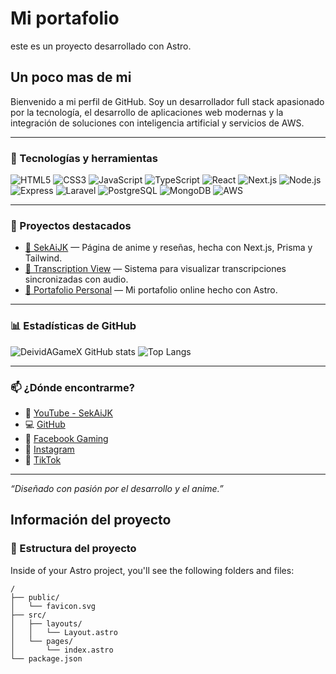 # Mi portafolio

este es un proyecto desarrollado con Astro.

## Un poco mas de mi

Bienvenido a mi perfil de GitHub. Soy un desarrollador full stack apasionado por la tecnología, el desarrollo de aplicaciones web modernas y la integración de soluciones con inteligencia artificial y servicios de AWS.

---

### 🚀 Tecnologías y herramientas

![HTML5](https://img.shields.io/badge/HTML5-E34F26?style=flat&logo=html5&logoColor=white)
![CSS3](https://img.shields.io/badge/CSS3-1572B6?style=flat&logo=css3&logoColor=white)
![JavaScript](https://img.shields.io/badge/JavaScript-F7DF1E?style=flat&logo=javascript&logoColor=black)
![TypeScript](https://img.shields.io/badge/TypeScript-3178C6?style=flat&logo=typescript&logoColor=white)
![React](https://img.shields.io/badge/React-20232A?style=flat&logo=react&logoColor=61DAFB)
![Next.js](https://img.shields.io/badge/Next.js-000000?style=flat&logo=next.js&logoColor=white)
![Node.js](https://img.shields.io/badge/Node.js-339933?style=flat&logo=node.js&logoColor=white)
![Express](https://img.shields.io/badge/Express.js-404D59?style=flat)
![Laravel](https://img.shields.io/badge/Laravel-F55247?style=flat&logo=laravel&logoColor=white)
![PostgreSQL](https://img.shields.io/badge/PostgreSQL-4169E1?style=flat&logo=postgresql&logoColor=white)
![MongoDB](https://img.shields.io/badge/MongoDB-47A248?style=flat&logo=mongodb&logoColor=white)
![AWS](https://img.shields.io/badge/AWS-232F3E?style=flat&logo=amazon-aws&logoColor=white)

---

### 📌 Proyectos destacados

-   [🔗 SekAiJK](https://github.com/DeividAGameX/sekaijk) — Página de anime y reseñas, hecha con Next.js, Prisma y Tailwind.
-   [🔗 Transcription View](https://github.com/DeividAGameX/transcription-view) — Sistema para visualizar transcripciones sincronizadas con audio.
-   [🔗 Portafolio Personal](https://github.com/DeividAGameX/deividagamex.github.io) — Mi portafolio online hecho con Astro.

---

### 📊 Estadísticas de GitHub

![DeividAGameX GitHub stats](https://github-readme-stats.vercel.app/api?username=DeividAGameX&show_icons=true&theme=tokyonight)
![Top Langs](https://github-readme-stats.vercel.app/api/top-langs/?username=DeividAGameX&layout=compact&theme=tokyonight)

---

### 📫 ¿Dónde encontrarme?

-   🎥 [YouTube - SekAiJK](https://www.youtube.com/@sekaijk)
-   💻 [GitHub](https://github.com/DeividAGameX)
-   📘 [Facebook Gaming](https://www.facebook.com/gaming/Deividag01)
-   📸 [Instagram](https://www.instagram.com/deividagamex/)
-   🎵 [TikTok](https://www.tiktok.com/@deividagamex)

---

_“Diseñado con pasión por el desarrollo y el anime.”_

## Información del proyecto

### 🚀 Estructura del proyecto

Inside of your Astro project, you'll see the following folders and files:

```text
/
├── public/
│   └── favicon.svg
├── src/
│   ├── layouts/
│   │   └── Layout.astro
│   └── pages/
│       └── index.astro
└── package.json
```
